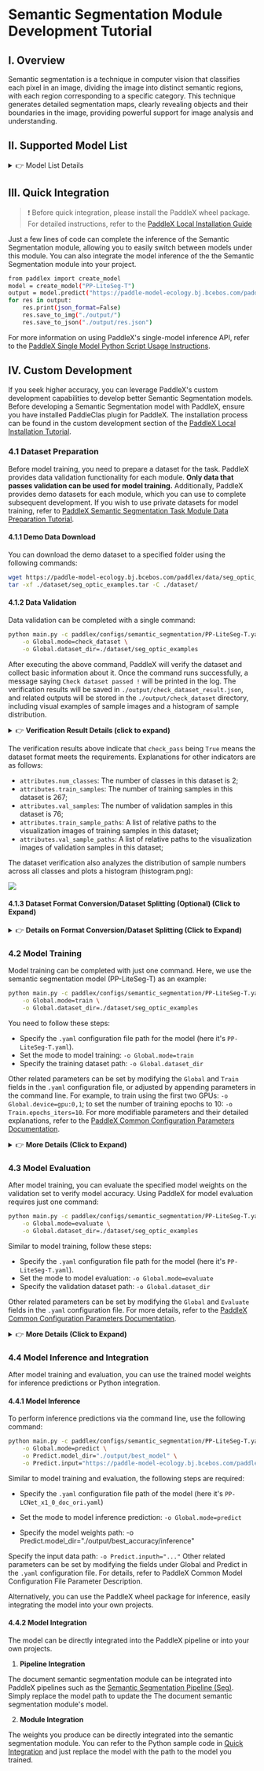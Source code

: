 # Semantic Segmentation Module Development Tutorial

## I. Overview
Semantic segmentation is a technique in computer vision that classifies each pixel in an image, dividing the image into distinct semantic regions, with each region corresponding to a specific category. This technique generates detailed segmentation maps, clearly revealing objects and their boundaries in the image, providing powerful support for image analysis and understanding.

## II. Supported Model List

<details>
   <summary> 👉 Model List Details</summary>

|Model Name|mIoU (%)|GPU Inference Time (ms)|CPU Inference Time|Model Size (M)|
|-|-|-|-|-|
|Deeplabv3_Plus-R50 |80.36|61.0531|1513.58|94.9 M|
|Deeplabv3_Plus-R101|81.10|100.026|2460.71|162.5 M|
|Deeplabv3-R50|79.90|82.2631|1735.83|138.3 M|
|Deeplabv3-R101|80.85|121.492|2685.51|205.9 M|
|OCRNet_HRNet-W18|80.67|48.2335|906.385|43.1 M|
|OCRNet_HRNet-W48|82.15|78.9976|2226.95|249.8 M|
|PP-LiteSeg-T|73.10|7.6827|138.683|28.5 M|
|PP-LiteSeg-B|75.25|-|-|47.0 M|
|SegFormer-B0 (slice)|76.73|11.1946|268.929|13.2 M|
|SegFormer-B1 (slice)|78.35|17.9998|403.393|48.5 M|
|SegFormer-B2 (slice)|81.60|48.0371|1248.52|96.9 M|
|SegFormer-B3 (slice)|82.47|64.341|1666.35|167.3 M|
|SegFormer-B4 (slice)|82.38|82.4336|1995.42|226.7 M|
|SegFormer-B5 (slice)|82.58|97.3717|2420.19|229.7 M|

**The accuracy metrics of the above models are measured on the [Cityscapes](https://www.cityscapes-dataset.com/) dataset. GPU inference time is based on an NVIDIA Tesla T4 machine with FP32 precision. CPU inference speed is based on an Intel(R) Xeon(R) Gold 5117 CPU @ 2.00GHz with 8 threads and FP32 precision.**


|Model Name|mIoU (%)|GPU Inference Time (ms)|CPU Inference Time|Model Size (M)|
|-|-|-|-|-|
|SeaFormer_base(slice)|40.92|24.4073|397.574|30.8 M|
|SeaFormer_large (slice)|43.66|27.8123|550.464|49.8 M|
|SeaFormer_small (slice)|38.73|19.2295|358.343|14.3 M|
|SeaFormer_tiny (slice)|34.58|13.9496|330.132|6.1M |

**The accuracy metrics of the SeaFormer series models are measured on the [ADE20k](https://groups.csail.mit.edu/vision/datasets/ADE20K/) dataset. GPU inference time is based on an NVIDIA Tesla T4 machine with FP32 precision. CPU inference speed is based on an Intel(R) Xeon(R) Gold 5117 CPU @ 2.00GHz with 8 threads and FP32 precision.**

</details>

## III. Quick Integration
> ❗ Before quick integration, please install the PaddleX wheel package. For detailed instructions, refer to the [PaddleX Local Installation Guide](../../../installation/installation.md)


Just a few lines of code can complete the inference of the Semantic Segmentation module, allowing you to easily switch between models under this module. You can also integrate the model inference of the the Semantic Segmentation module into your project.

```bash
from paddlex import create_model
model = create_model("PP-LiteSeg-T")
output = model.predict("https://paddle-model-ecology.bj.bcebos.com/paddlex/imgs/demo_image/general_semantic_segmentation_002.png", batch_size=1)
for res in output:
    res.print(json_format=False)
    res.save_to_img("./output/")
    res.save_to_json("./output/res.json")
```
For more information on using PaddleX's single-model inference API, refer to the [PaddleX Single Model Python Script Usage Instructions](../../instructions/model_python_API.md).

## IV. Custom Development

If you seek higher accuracy, you can leverage PaddleX's custom development capabilities to develop better Semantic Segmentation models. Before developing a Semantic Segmentation model with PaddleX, ensure you have installed PaddleClas plugin for PaddleX. The installation process can be found in the custom development section of the [PaddleX Local Installation Tutorial](https://github.com/AmberC0209/PaddleX/blob/docs_change/docs_new/installation/installation.md).

### 4.1 Dataset Preparation

Before model training, you need to prepare a dataset for the task. PaddleX provides data validation functionality for each module. **Only data that passes validation can be used for model training.** Additionally, PaddleX provides demo datasets for each module, which you can use to complete subsequent development. If you wish to use private datasets for model training, refer to [PaddleX Semantic Segmentation Task Module Data Preparation Tutorial](/docs_new_en/data_annotations/cv_modules/semantic_segmentation_en.md).

#### 4.1.1 Demo Data Download

You can download the demo dataset to a specified folder using the following commands:

```bash
wget https://paddle-model-ecology.bj.bcebos.com/paddlex/data/seg_optic_examples.tar -P ./dataset
tar -xf ./dataset/seg_optic_examples.tar -C ./dataset/
```

#### 4.1.2 Data Validation

Data validation can be completed with a single command:

```bash
python main.py -c paddlex/configs/semantic_segmentation/PP-LiteSeg-T.yaml \
    -o Global.mode=check_dataset \
    -o Global.dataset_dir=./dataset/seg_optic_examples
```

After executing the above command, PaddleX will verify the dataset and collect basic information about it. Once the command runs successfully, a message saying `Check dataset passed !` will be printed in the log. The verification results will be saved in `./output/check_dataset_result.json`, and related outputs will be stored in the `./output/check_dataset` directory, including visual examples of sample images and a histogram of sample distribution.

<details>
  <summary>👉 <b>Verification Result Details (click to expand)</b></summary>

The specific content of the verification result file is:

```bash
{
  "done_flag": true,
  "check_pass": true,
  "attributes": {
    "train_sample_paths": [
      "check_dataset/demo_img/P0005.jpg",
      "check_dataset/demo_img/P0050.jpg"
    ],
    "train_samples": 267,
    "val_sample_paths": [
      "check_dataset/demo_img/N0139.jpg",
      "check_dataset/demo_img/P0137.jpg"
    ],
    "val_samples": 76,
    "num_classes": 2
  },
  "analysis": {
    "histogram": "check_dataset/histogram.png"
  },
  "dataset_path": "./dataset/seg_optic_examples",
  "show_type": "image",
  "dataset_type": "SegDataset"
}
```

</details>

The verification results above indicate that `check_pass` being `True` means the dataset format meets the requirements. Explanations for other indicators are as follows:

* `attributes.num_classes`: The number of classes in this dataset is 2;
* `attributes.train_samples`: The number of training samples in this dataset is 267;
* `attributes.val_samples`: The number of validation samples in this dataset is 76;
* `attributes.train_sample_paths`: A list of relative paths to the visualization images of training samples in this dataset;
* `attributes.val_sample_paths`: A list of relative paths to the visualization images of validation samples in this dataset;

The dataset verification also analyzes the distribution of sample numbers across all classes and plots a histogram (histogram.png):

![](https://raw.githubusercontent.com/cuicheng01/PaddleX_doc_images/main/images/modules/semanticseg/01.png)

</details>

#### 4.1.3 Dataset Format Conversion/Dataset Splitting (Optional) (Click to Expand)
<details>
  <summary>👉 <b>Details on Format Conversion/Dataset Splitting (Click to Expand)</b></summary>

After completing dataset verification, you can convert the dataset format or re-split the training/validation ratio by modifying the configuration file or appending hyperparameters.

**(1) Dataset Format Conversion**

Semantic segmentation supports converting `LabelMe` format datasets to the required format.

Parameters related to dataset verification can be set by modifying the `CheckDataset` fields in the configuration file. Example explanations for some parameters in the configuration file are as follows:

* `CheckDataset`:
  * `convert`:
    * `enable`: Whether to enable dataset format conversion, supporting `LabelMe` format conversion, default is `False`;
    * `src_dataset_type`: If dataset format conversion is enabled, the source dataset format needs to be set, default is `null`, and the supported source dataset format is `LabelMe`;

For example, if you want to convert a `LabelMe` format dataset, you can download a sample `LabelMe` format dataset as follows:

```bash
wget https://paddle-model-ecology.bj.bcebos.com/paddlex/data/seg_dataset_to_convert.tar -P ./dataset
tar -xf ./dataset/seg_dataset_to_convert.tar -C ./dataset/
```

After downloading, modify the `paddlex/configs/semantic_segmentation/PP-LiteSeg-T.yaml` configuration as follows:

```bash
......
CheckDataset:
  ......
  convert:
    enable: True
    src_dataset_type: LabelMe
  ......
```

Then execute the command:

```bash
python main.py -c paddlex/configs/semantic_segmentation/PP-LiteSeg-T.yaml \
    -o Global.mode=check_dataset \
    -o Global.dataset_dir=./dataset/seg_dataset_to_convert
```

Of course, the above parameters also support being set by appending command-line arguments. For a `LabelMe` format dataset, the command is:

```bash
python main.py -c paddlex/configs/semantic_segmentation/PP-LiteSeg-T.yaml \
    -o Global.mode=check_dataset \
    -o Global.dataset_dir=./dataset/seg_dataset_to_convert \
    -o CheckDataset.convert.enable=True \
    -o CheckDataset.convert.src_dataset_type=LabelMe
```

**(2) Dataset Splitting**

Parameters for dataset splitting can be set by modifying the `CheckDataset` fields in the configuration file. Example explanations for some parameters in the configuration file are as follows:

* `CheckDataset`:
  * `split`:
    * `enable`: Whether to enable re-splitting the dataset, set to `True` to perform dataset splitting, default is `False`;
    * `train_percent`: If re-splitting the dataset, set the percentage of the training set, which should be an integer between 0 and 100, ensuring the sum with `val_percent` is 100;

For example, if you want to re-split the dataset with a 90% training set and a 10% validation set, modify the configuration file as follows:

```bash
......
CheckDataset:
  ......
  split:
    enable: True
    train_percent: 90
    val_percent: 10
  ......
```

Then execute the command:

```bash
python main.py -c paddlex/configs/semantic_segmentation/PP-LiteSeg-T.yaml \
    -o Global.mode=check_dataset \
    -o Global.dataset_dir=./dataset/seg_optic_examples
```
After dataset splitting, the original annotation files will be renamed to `xxx.bak` in the original path.

The above parameters also support setting through appending command line arguments:

```bash
python main.py -c paddlex/configs/semantic_segmentation/PP-LiteSeg-T.yaml  \
    -o Global.mode=check_dataset \
    -o Global.dataset_dir=./dataset/seg_optic_examples \
    -o CheckDataset.split.enable=True \
    -o CheckDataset.split.train_percent=90 \
    -o CheckDataset.split.val_percent=10
```
</details>

### 4.2 Model Training

Model training can be completed with just one command. Here, we use the semantic segmentation model (PP-LiteSeg-T) as an example:

```bash
python main.py -c paddlex/configs/semantic_segmentation/PP-LiteSeg-T.yaml \
    -o Global.mode=train \
    -o Global.dataset_dir=./dataset/seg_optic_examples
```

You need to follow these steps:

* Specify the `.yaml` configuration file path for the model (here it's `PP-LiteSeg-T.yaml`).
* Set the mode to model training: `-o Global.mode=train`
* Specify the training dataset path: `-o Global.dataset_dir`

Other related parameters can be set by modifying the `Global` and `Train` fields in the `.yaml` configuration file, or adjusted by appending parameters in the command line. For example, to train using the first two GPUs: `-o Global.device=gpu:0,1`; to set the number of training epochs to 10: `-o Train.epochs_iters=10`. For more modifiable parameters and their detailed explanations, refer to the [PaddleX Common Configuration Parameters Documentation](../../instructions/config_parameters_common.md).

<details>
  <summary>👉 <b>More Details (Click to Expand)</b></summary>

* During model training, PaddleX automatically saves model weight files, with the default path being `output`. To specify a different save path, use the `-o Global.output` field in the configuration file.
* PaddleX abstracts the concepts of dynamic graph weights and static graph weights from you. During model training, both dynamic and static graph weights are produced, and static graph weights are used by default for model inference.
* When training other models, specify the corresponding configuration file. The mapping between models and configuration files can be found in the [PaddleX Model List (CPU/GPU)](../../../support_list/models_list.md).

After model training, all outputs are saved in the specified output directory (default is `./output/`), typically including:

* `train_result.json`: Training result record file, including whether the training task completed successfully, produced weight metrics, and related file paths.
* `train.log`: Training log file, recording model metric changes, loss changes, etc.
* `config.yaml`: Training configuration file, recording the hyperparameters used for this training session.
* `.pdparams`, `.pdema`, `.pdopt.pdstate`, `.pdiparams`, `.pdmodel`: Model weight-related files, including network parameters, optimizer, EMA, static graph network parameters, and static graph network structure.
</details>

### 4.3 Model Evaluation
After model training, you can evaluate the specified model weights on the validation set to verify model accuracy. Using PaddleX for model evaluation requires just one command:

```bash
python main.py -c paddlex/configs/semantic_segmentation/PP-LiteSeg-T.yaml \
    -o Global.mode=evaluate \
    -o Global.dataset_dir=./dataset/seg_optic_examples
```

Similar to model training, follow these steps:

* Specify the `.yaml` configuration file path for the model (here it's `PP-LiteSeg-T.yaml`).
* Set the mode to model evaluation: `-o Global.mode=evaluate`
* Specify the validation dataset path: `-o Global.dataset_dir`

Other related parameters can be set by modifying the `Global` and `Evaluate` fields in the `.yaml` configuration file. For more details, refer to the [PaddleX Common Configuration Parameters Documentation](../../instructions/config_parameters_common.md).

<details>
  <summary>👉 <b>More Details (Click to Expand)</b></summary>

When evaluating the model, you need to specify the model weight file path. Each configuration file has a default weight save path. If you need to change it, simply append the command line parameter, e.g., `-o Evaluate.weight_path=./output/best_model/best_model.pdparams`.

After model evaluation, the following outputs are typically produced:

* `evaluate_result.json`: Records the evaluation results, specifically whether the evaluation task completed successfully and the model's evaluation metrics, including mIoU.

</details>

### 4.4 Model Inference and Integration
After model training and evaluation, you can use the trained model weights for inference predictions or Python integration.

#### 4.4.1 Model Inference
To perform inference predictions via the command line, use the following command:


```bash
python main.py -c paddlex/configs/semantic_segmentation/PP-LiteSeg-T.yaml \
    -o Global.mode=predict \
    -o Predict.model_dir="./output/best_model" \
    -o Predict.input="https://paddle-model-ecology.bj.bcebos.com/paddlex/imgs/demo_image/general_semantic_segmentation_002.png"
```

Similar to model training and evaluation, the following steps are required:

* Specify the `.yaml` configuration file path of the model (here it's `PP-LCNet_x1_0_doc_ori.yaml`)

* Set the mode to model inference prediction: `-o Global.mode=predict`

* Specify the model weights path: -o Predict.model_dir="./output/best_accuracy/inference"

Specify the input data path: `-o Predict.inputh="..."` Other related parameters can be set by modifying the fields under Global and Predict in the `.yaml` configuration file. For details, refer to PaddleX Common Model Configuration File Parameter Description.

Alternatively, you can use the PaddleX wheel package for inference, easily integrating the model into your own projects.

#### 4.4.2 Model Integration

The model can be directly integrated into the PaddleX pipeline or into your own projects.

1. **Pipeline Integration**

The document semantic segmentation module can be integrated into PaddleX pipelines such as the [Semantic Segmentation Pipeline (Seg)](../../../pipeline_usage/tutorials/cv_pipelines/semantic_segmentation_en.md). Simply replace the model path to update the The document semantic segmentation module's model.

2. **Module Integration**

The weights you produce can be directly integrated into the semantic segmentation module. You can refer to the Python sample code in [Quick Integration](#quick-integration) and just replace the model with the path to the model you trained.
    
